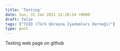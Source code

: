 ```yaml
---
title: 'Testing'
date: Sun, 31 Jan 2021 12:28:54 +0000
draft: false
tags: ["TUİD (Türk Ukrayna İşadamları Derneği)"]
type: post
---
```


Testing web page on github
